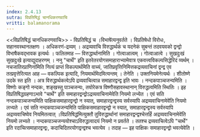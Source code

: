 ```yaml
---
index: 2.4.13
sutra: विप्रतिषिद्धं चानधिकरणवाचि
vritti: balamanorama
---
```


<<विप्रतिषिद्धं चानधिकरणवाचि>> - विप्रतिषिद्धं च ।विभाषे॑त्यनुवर्तते । विप्रतिषेधो विरोधः, सहानवस्थानलक्षणः । अधिकरणं-द्रव्यम् । अद्रव्यवाचि विरुद्धार्थकं च यदनेकं सुबन्तं तदवयवको द्वन्द्वो विभाषैकवद्भावक इत्यर्थः । फलितमाह — विरुद्धार्थानामिति । गोत्वाआत्वम् । गोत्वाआत्वे । सुखदुःखं सुखदुःखे इत्याद्युदाहरणम् । ननु "चार्थे" इति इतरेतरयोगसमाहाराभ्यामेवात्र एकवत्त्वविकल्पसिद्धेरिदं व्यर्थम् । नचजातिरप्राणिना॑मिति नित्यं प्राप्तं विकल्पार्थमिति वाच्यं, जातिप्रवृत्तिनिमित्तकद्रव्यवाचिनां द्वन्द्व एव तत्प्रवृत्तेरित्यत आह — वकल्पिक इत्यादि, नियमार्थमिदमित्यन्तम् । तेनेति । उक्तनियमेनेत्यर्थः । शीतोष्णे उदके स्त इति । अत्र विरुद्धार्थकत्वेऽपि द्रव्यवाचित्वान्न समाहारद्वन्द्व इति भावः । नन्दकपाञ्चजन्यमिति । विष्णोः कङ्गो नन्दकः, शङ्खस्तु पाञ्चजन्यः, तयोरेकत्र विष्णौसहावस्थानान् विरुद्धत्वमिति स्थितिः । इह विप्रतिषिद्धग्रहणाऽभावे "चार्थे" इति समाहारद्वन्द्वोऽद्रव्यवाचिनामेवेति नियमो लभ्येत । एवं सति नन्दकपाञ्चजन्यमिति पाक्षिकसमाहारद्वन्द्वो न स्यात्, समाहारद्वन्द्वस्य सर्वस्यापि अद्रव्यवाचिनामेवे॑ति नियमो लभ्यते । एवं सति नन्दकपाञ्चजन्यमिति पाक्षिकसमाहारद्वन्द्वो न स्यात्, समाहारद्वन्द्वस्य सर्वस्यापि अद्रव्यवाचिष्वेव नियमितत्वात् ।विप्रतिषिद्ध॑मित्युक्तौ तुविरुद्धार्थानां समाहारद्वन्द्वश्चेत्तर्हि अद्रव्यवाचिनामेवे॑ति नियमो लभ्यते । नन्दकपाञ्चजन्ययोश्चाऽविरुद्धत्वादयं नियमो न प्रवर्तते । ततश्च द्रव्यवाचित्वेऽपि "चार्थे" इति रदाचित्समाहारद्वन्द्वः, कदाचिदितरयोगद्वन्द्वश्च भवत्येव । तदाह — इह पाक्षिकः समाहारद्वन्द्वो भवत्येवेति । 